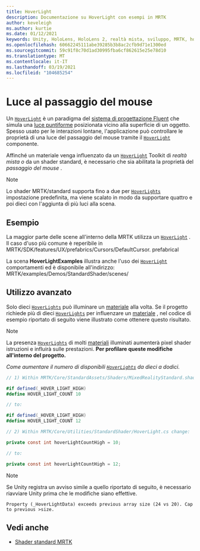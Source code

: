 ```yaml
---
title: HoverLight
description: Documentazione su HoverLight con esempi in MRTK
author: keveleigh
ms.author: kurtie
ms.date: 01/12/2021
keywords: Unity, HoloLens, HoloLens 2, realtà mista, sviluppo, MRTK, hover Light,
ms.openlocfilehash: 60662245111abe39285b3b8ac2cfb9d71e1300ed
ms.sourcegitcommit: 59c91f8c70d1ad30995fba6cf862615e25e78d10
ms.translationtype: MT
ms.contentlocale: it-IT
ms.lasthandoff: 03/19/2021
ms.locfileid: "104685254"
---
```

# <a name="hover-light"></a>Luce al passaggio del mouse

Un [`HoverLight`](xref:Microsoft.MixedReality.Toolkit.Utilities.HoverLight) è un paradigma del [sistema di progettazione Fluent](https://www.microsoft.com/design/fluent/) che simula una [luce puntiforme](https://docs.unity3d.com/Manual/Lighting.html) posizionata vicino alla superficie di un oggetto. Spesso usato per le interazioni lontane, l'applicazione può controllare le proprietà di una luce del passaggio del mouse tramite il [`HoverLight`](xref:Microsoft.MixedReality.Toolkit.Utilities.HoverLight) componente.

Affinché un materiale venga influenzato da un [`HoverLight`](xref:Microsoft.MixedReality.Toolkit.Utilities.HoverLight) Toolkit di *realtà mista o* da un shader standard, è necessario che sia abilitata la proprietà del *passaggio del mouse* .

> [!Note]
> Lo shader MRTK/standard supporta fino a due per [`HoverLights`](xref:Microsoft.MixedReality.Toolkit.Utilities.HoverLight) impostazione predefinita, ma viene scalato in modo da supportare quattro e poi dieci con l'aggiunta di più luci alla scena.

## <a name="examples"></a>Esempio

La maggior parte delle scene all'interno della MRTK utilizza un [`HoverLight`](xref:Microsoft.MixedReality.Toolkit.Utilities.HoverLight) . Il caso d'uso più comune è reperibile in MRTK/SDK/features/UX/prefabrics/Cursors/DefaultCursor. prefabrical

La scena **HoverLightExamples** illustra anche l'uso dei [`HoverLight`](xref:Microsoft.MixedReality.Toolkit.Utilities.HoverLight) comportamenti ed è disponibile all'indirizzo: MRTK/examples/Demos/StandardShader/scenes/

## <a name="advanced-usage"></a>Utilizzo avanzato

Solo dieci [`HoverLights`](xref:Microsoft.MixedReality.Toolkit.Utilities.HoverLight) può illuminare un [materiale](https://docs.unity3d.com/ScriptReference/Material.html) alla volta. Se il progetto richiede più di dieci [`HoverLights`](xref:Microsoft.MixedReality.Toolkit.Utilities.HoverLight) per influenzare un [materiale](https://docs.unity3d.com/ScriptReference/Material.html) , nel codice di esempio riportato di seguito viene illustrato come ottenere questo risultato.

> [!Note]
> La presenza [`HoverLights`](xref:Microsoft.MixedReality.Toolkit.Utilities.HoverLight) di molti [materiali](https://docs.unity3d.com/ScriptReference/Material.html) illuminati aumenterà pixel shader istruzioni e influirà sulle prestazioni. **Per profilare queste modifiche all'interno del progetto.**

*Come aumentare il numero di disponibili [`HoverLights`](xref:Microsoft.MixedReality.Toolkit.Utilities.HoverLight) da dieci a dodici.*

```C#
// 1) Within MRTK/Core/StandardAssets/Shaders/MixedRealityStandard.shader change:

#if defined(_HOVER_LIGHT_HIGH)
#define HOVER_LIGHT_COUNT 10

// to:

#if defined(_HOVER_LIGHT_HIGH)
#define HOVER_LIGHT_COUNT 12

// 2) Within MRTK/Core/Utilities/StandardShader/HoverLight.cs change:

private const int hoverLightCountHigh = 10;

// to:

private const int hoverLightCountHigh = 12;
```

> [!NOTE]
> Se Unity registra un avviso simile a quello riportato di seguito, è necessario riavviare Unity prima che le modifiche siano effettive.
>
> `Property (_HoverLightData) exceeds previous array size (24 vs 20). Cap to previous >size.`

## <a name="see-also"></a>Vedi anche

* [Shader standard MRTK](mrtk-standard-shader.md)
